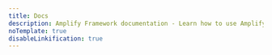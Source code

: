 ```yaml
---
title: Docs
description: Amplify Framework documentation - Learn how to use Amplify to develop and deploy cloud-powered mobile and web apps.
noTemplate: true
disableLinkification: true
---
```


